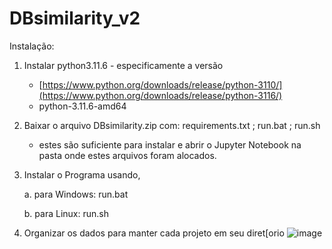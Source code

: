 # DBsimilarity_v2

Instalação:
1. Instalar python3.11.6 - especificamente a versão
   * [https://www.python.org/downloads/release/python-3110/](https://www.python.org/downloads/release/python-3116/)
   * python-3.11.6-amd64

2. Baixar o arquivo DBsimilarity.zip com: requirements.txt ;   run.bat ;  run.sh

   * estes são suficiente para instalar e abrir o Jupyter Notebook na pasta onde estes arquivos foram alocados.
   
3. Instalar o Programa usando,
   
   a. para Windows: run.bat

   b. para Linux: run.sh
   
4. Organizar os dados para manter cada projeto em seu diret[orio
![image](https://github.com/RicardoMBorges/DBsimilarity_v2/assets/15653685/dc8335f6-8424-49ac-8273-6e04d252ed65)


